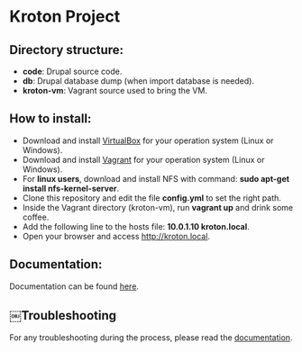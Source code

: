 # Kroton Project

## Directory structure:
- **code**: Drupal source code.
- **db**: Drupal database dump (when import database is needed).
- **kroton-vm**: Vagrant source used to bring the VM.

## How to install:
- Download and install [VirtualBox](https://www.virtualbox.org) for your operation system (Linux or Windows).
- Download and install [Vagrant](https://www.vagrantup.com) for your operation system (Linux or Windows).
- For **linux users**, download and install NFS with command: **sudo apt-get install nfs-kernel-server**.
- Clone this repository and edit the file **config.yml** to set the right path.
- Inside the Vagrant directory (kroton-vm), run **vagrant up** and drink some coffee.
- Add the following line to the hosts file: **10.0.1.10 kroton.local**.
- Open your browser and access http://kroton.local.

## Documentation:
Documentation can be found [here](https://docs.google.com/document/d/1bmxM7fB9P__knvZXdLMMhRCwjwK5eyKMv3snj3D7PZk/).

## ￼Troubleshooting
For any troubleshooting during the process, please read the [documentation](https://docs.google.com/document/d/1bmxM7fB9P__knvZXdLMMhRCwjwK5eyKMv3snj3D7PZk/#heading=h.s7qzzz7bscbd).
